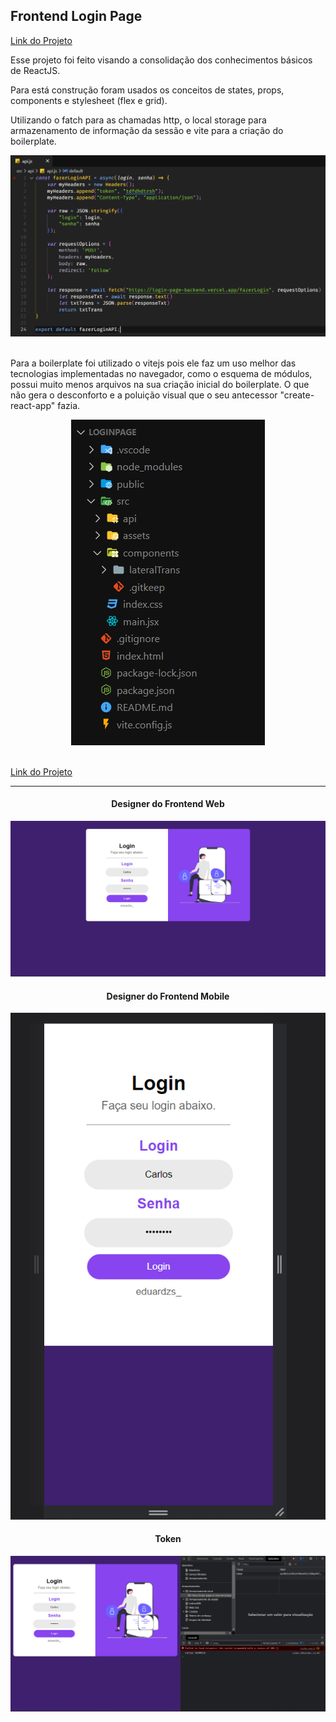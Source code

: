 <h2>Frontend Login Page</h2>

<a href="https://login-page-xi-nine.vercel.app/" target=”_blank”>Link do Projeto</a>

<p>Esse projeto foi feito visando a consolidação dos conhecimentos básicos de ReactJS.</p>

<p>Para está construção foram usados os conceitos de states, props, components e stylesheet (flex e grid).</p>

<p>Utilizando o fatch para as chamadas http, o local storage para armazenamento de informação da sessão e vite para a criação do boilerplate.</p>

<div style="width: 100%;" align="center">
    <img src="./img/api.png" alt="Imagem do Projeto"><br><br>
</div>

<p>Para a boilerplate foi utilizado o vitejs pois ele faz um uso melhor das tecnologias implementadas no navegador, como o esquema de módulos, possui muito menos arquivos na sua criação inicial do boilerplate. O que não gera o desconforto e a poluição visual que o seu antecessor "create-react-app" fazia.</p>

<div style="width: 100%;" align="center">
    <img src="./img/organizaçãoFrontend.png" alt="Imagem do Projeto"><br><br>
</div>

<a href="https://login-page-xi-nine.vercel.app/" target=”_blank”>Link do Projeto</a>
<hr>

<div style="width: 100%; text-align: center;" align="center">
    <h4>Designer do Frontend Web</h4>
    <img src="./img/designerFront.png" alt="Designer Web">
    <h4>Designer do Frontend Mobile</h4>
    <img src="./img/designerFrontMobile.png" alt="Designer Mobile">
    <h4>Token</h4>
    <img src="./img/token.png" alt="Token">
</div>
